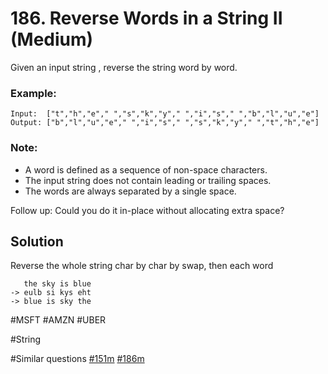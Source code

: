 # 186. Reverse Words in a String II (Medium)

Given an input string , reverse the string word by word. 

### Example:
```
Input:  ["t","h","e"," ","s","k","y"," ","i","s"," ","b","l","u","e"]
Output: ["b","l","u","e"," ","i","s"," ","s","k","y"," ","t","h","e"]
```

### Note: 
- A word is defined as a sequence of non-space characters.
- The input string does not contain leading or trailing spaces.
- The words are always separated by a single space.

Follow up: Could you do it in-place without allocating extra space?

## Solution
Reverse the whole string char by char by swap, then each word
```
   the sky is blue
-> eulb si kys eht
-> blue is sky the
```

#MSFT #AMZN #UBER

#String

#Similar questions [#151m](../p151m/README.md) [#186m](../p186m/README.md)